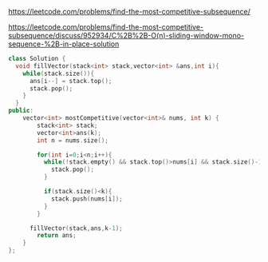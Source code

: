 https://leetcode.com/problems/find-the-most-competitive-subsequence/

https://leetcode.com/problems/find-the-most-competitive-subsequence/discuss/952934/C%2B%2B-O(n)-sliding-window-mono-sequence-%2B-in-place-solution



``` cpp
class Solution {
  void fillVector(stack<int> stack,vector<int> &ans,int i){
    while(stack.size()){
      ans[i--] = stack.top();
      stack.pop();
    }
  }
public:
    vector<int> mostCompetitive(vector<int>& nums, int k) {
        stack<int> stack;
        vector<int>ans(k);
        int n = nums.size();

        for(int i=0;i<n;i++){
          while(!stack.empty() && stack.top()>nums[i] && stack.size()-1 + n - i >=k){
            stack.pop();
          }

          if(stack.size()<k){
            stack.push(nums[i]);
          }
        }

      fillVector(stack,ans,k-1);
        return ans;
    }
};

